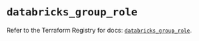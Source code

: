 # `databricks_group_role`

Refer to the Terraform Registry for docs: [`databricks_group_role`](https://registry.terraform.io/providers/databricks/databricks/1.79.1/docs/resources/group_role).
